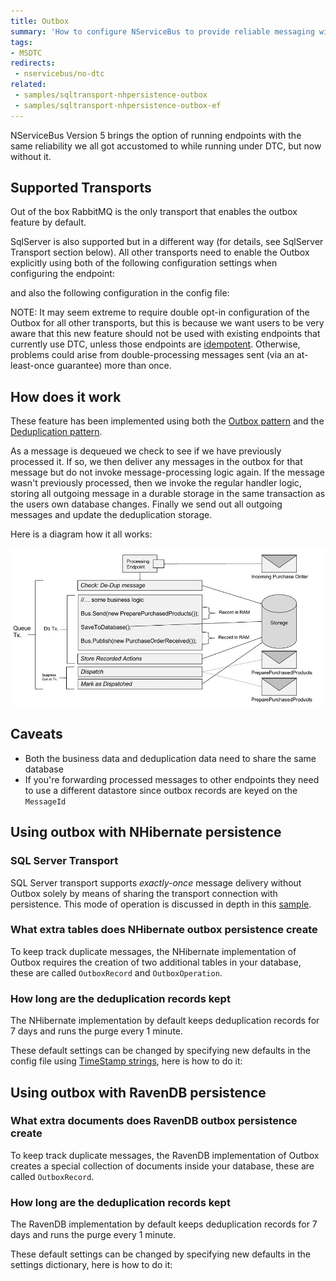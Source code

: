```yaml
---
title: Outbox
summary: 'How to configure NServiceBus to provide reliable messaging without using MSDTC or when MSDTC is not available'
tags:
- MSDTC
redirects:
 - nservicebus/no-dtc
related:
 - samples/sqltransport-nhpersistence-outbox
 - samples/sqltransport-nhpersistence-outbox-ef
---
```


NServiceBus Version 5 brings the option of running endpoints with the same reliability we all got accustomed to while running under DTC, but now without it. 


## Supported Transports

Out of the box RabbitMQ is the only transport that enables the outbox feature by default.

SqlServer is also supported but in a different way (for details, see SqlServer Transport section below).
All other transports need to enable the Outbox explicitly using both of the following configuration settings when configuring the endpoint:

<!-- import OutboxEnablineInCode -->  

and also the following configuration in the config file:

<!-- import OutboxEnablingInAppConfig --> 

NOTE: It may seem extreme to require double opt-in configuration of the Outbox for all other transports, but this is because we want users to be very aware that this new feature should not be used with existing endpoints that currently use DTC, unless those endpoints are [idempotent](https://en.wikipedia.org/wiki/Idempotence). Otherwise, problems could arise from double-processing messages sent (via an at-least-once guarantee) more than once.


## How does it work

These feature has been implemented using both the [Outbox pattern](http://gistlabs.com/2014/05/the-outbox/) and the [Deduplication pattern](https://en.wikipedia.org/wiki/Data_deduplication#In-line_deduplication).

As a message is dequeued we check to see if we have previously processed it. If so, we then deliver any messages in the outbox for that message but do not invoke message-processing logic again. If the message wasn't previously processed, then we invoke the regular handler logic, storing all outgoing message in a durable storage in the same transaction as the users own database changes. Finally we send out all outgoing messages and update the deduplication storage.

Here is a diagram how it all works:

![No DTC Diagram](outbox.png)


## Caveats

- Both the business data and deduplication data need to share the same database
- If you're forwarding processed messages to other endpoints they need to use a different datastore since outbox records are keyed on the `MessageId`


## Using outbox with NHibernate persistence


### SQL Server Transport

SQL Server transport supports *exactly-once* message delivery without Outbox solely by means of sharing the transport connection with persistence. This mode of operation is discussed in depth in this [sample](/samples/sqltransport-nhpersistence).


### What extra tables does NHibernate outbox persistence create 

To keep track duplicate messages, the NHibernate implementation of Outbox requires the creation of two additional tables in your database, these are called `OutboxRecord` and `OutboxOperation`.


### How long are the deduplication records kept

The NHibernate implementation by default keeps deduplication records for 7 days and runs the purge every 1 minute.

These default settings can be changed by specifying new defaults in the config file using [TimeStamp strings](https://msdn.microsoft.com/en-us/library/ee372286.aspx), here is how to do it:

<!-- import OutboxNHibernateTimeToKeep -->


## Using outbox with RavenDB persistence


### What extra documents does RavenDB outbox persistence create 

To keep track duplicate messages, the RavenDB implementation of Outbox creates a special collection of documents inside your database, these are called `OutboxRecord`.


### How long are the deduplication records kept

The RavenDB implementation by default keeps deduplication records for 7 days and runs the purge every 1 minute.

These default settings can be changed by specifying new defaults in the settings dictionary, here is how to do it:

<!-- import OutboxRavendBTimeToKeep -->
